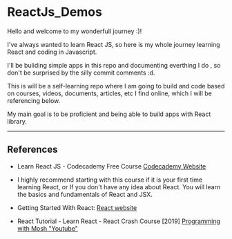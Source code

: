 # ReactJs_Demos

Hello and welcome to my wonderfull journey :)!

I've always wanted to learn React JS, so here is my whole journey learning React and coding in Javascript. 

I'll be buliding simple apps in this repo and documenting everthing I do , so don't be surprised by the silly commit comments :d.

This is will be a self-learning repo where I am going to build and code based on courses, videos, documents, articles, etc I find online, which I will be referencing below.

My main goal is to be proficient and being able to build apps with React library.

---

## References 


- Learn React JS - Codecademy Free Course 
[Codecademy Website](https://reactjs.org/docs/getting-started.html)

* I highly recommend starting with this course if it is your first time learning React, or If you don't have any idea about React. You will learn the basics and fundamentals of React and JSX. 

- Getting Started With React:
[React website](https://reactjs.org/docs/getting-started.html)


- React Tutorial - Learn React - React Crash Course [2019]
[Programming with Mosh "Youtube"](https://www.youtube.com/watch?v=Ke90Tje7VS0&t=5116s)



